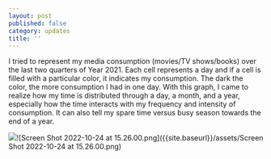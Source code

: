 ```yaml
---
layout: post
published: false
category: updates
title: ''
---
```

I tried to represent my media consumption (movies/TV shows/books) over the last two quarters of Year 2021. Each cell represents a day and if a cell is filled with a particular color, it indicates my consumption. The dark the color, the more consumption I had in one day. With this graph, I came to realize how my time is distributed through a day, a month, and a year, especially how the time interacts with my frequency and intensity of consumption. It can also tell my spare time versus busy season towards the end of a year.   

![]({{site.baseurl}}/assets/Screen%20Shot%202022-10-24%20at%2015.26.00.png)![Screen Shot 2022-10-24 at 15.26.00.png]({{site.baseurl}}/assets/Screen Shot 2022-10-24 at 15.26.00.png)

